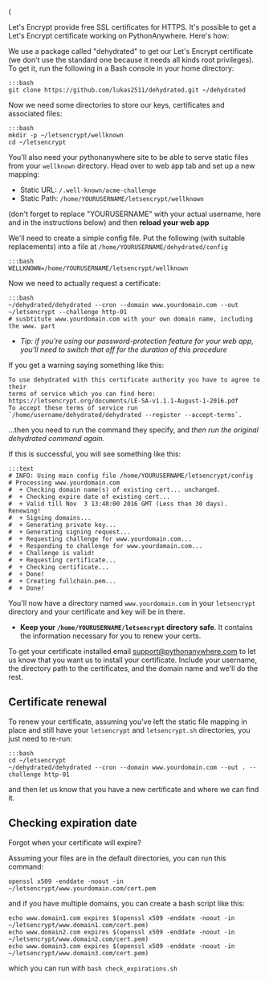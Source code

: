 (<!--
.. title: Let's Encrypt
.. slug: LetsEncrypt
.. date: 2016-03-24
.. tags:
.. category:
.. link:
.. description:
.. type: text
-->

Let's Encrypt provide free SSL certificates for HTTPS. It's possible
to get a Let's Encrypt certificate working on PythonAnywhere.
Here's how:

We use a package called "dehydrated" to get our Let's Encrypt certificate
(we don't use the standard one because it needs all kinds root privileges).
To get it, run the following in a Bash console in your home directory:

    :::bash
    git clone https://github.com/lukas2511/dehydrated.git ~/dehydrated


Now we need some directories to store our keys, certificates and associated files:

    :::bash
    mkdir -p ~/letsencrypt/wellknown
    cd ~/letsencrypt

You'll also need your pythonanywhere site to be able to serve static
files from your `wellknown` directory. Head over to web app tab and set up a new
mapping:

* Static URL: `/.well-known/acme-challenge`
* Static Path: `/home/YOURUSERNAME/letsencrypt/wellknown`

(don't forget to replace "YOURUSERNAME" with your actual username, here and in
the instructions below) and then **reload your web app**

We'll need to create a simple config file. Put the following (with suitable
replacements) into a file at `/home/YOURUSERNAME/dehydrated/config`

    :::bash
    WELLKNOWN=/home/YOURUSERNAME/letsencrypt/wellknown

Now we need to actually request a certificate:

    :::bash
    ~/dehydrated/dehydrated --cron --domain www.yourdomain.com --out ~/letsencrypt --challenge http-01
    # susbtitute www.yourdomain.com with your own domain name, including the www. part

* *Tip: if you're using our password-protection feature for your web app, you'll need to switch that off for the duration of this procedure*

If you get a warning saying something like this:

    To use dehydrated with this certificate authority you have to agree to their
    terms of service which you can find here: https://letsencrypt.org/documents/LE-SA-v1.1.1-August-1-2016.pdf
    To accept these terms of service run `/home/username/dehydrated/dehydrated --register --accept-terms`.

...then you need to run the command they specify, and *then run the original dehydrated command again*.

If this is successful, you will see something like this: 

    :::text
    # INFO: Using main config file /home/YOURUSERNAME/letsencrypt/config
    # Processing www.yourdomain.com
    #  + Checking domain name(s) of existing cert... unchanged.
    #  + Checking expire date of existing cert...
    #  + Valid till Nov  3 13:48:00 2016 GMT (Less than 30 days). Renewing!
    #  + Signing domains...
    #  + Generating private key...
    #  + Generating signing request...
    #  + Requesting challenge for www.yourdomain.com...
    #  + Responding to challenge for www.yourdomain.com...
    #  + Challenge is valid!
    #  + Requesting certificate...
    #  + Checking certificate...
    #  + Done!
    #  + Creating fullchain.pem...
    #  + Done!

You'll now have a directory named `www.yourdomain.com` in
your `letsencrypt` directory and your certificate and key will be in there.

* **Keep your `/home/YOURUSERNAME/letsencrypt` directory safe**. It contains
  the information necessary for you to renew your certs.

To get your certificate installed email support@pythonanywhere.com to let us
know that you want us to install your certificate. Include your username, the
directory path to the certificates, and the domain name and we'll do the rest.


## Certificate renewal

To renew your certificate, assuming you've left the static file mapping in
place and still have your `letsencrypt` and `letsencrypt.sh` directories, you
just need to re-run:

    :::bash
    cd ~/letsencrypt
    ~/dehydrated/dehydrated --cron --domain www.yourdomain.com --out . --challenge http-01

and then let us know that you have a new certificate and where we can find it.


## Checking expiration date

Forgot when your certificate will expire?

Assuming your files are in the default directories, you can run this command:
    
    openssl x509 -enddate -noout -in ~/letsencrypt/www.yourdomain.com/cert.pem
    
and if you have multiple domains, you can create a bash script like this:

    echo www.domain1.com expires $(openssl x509 -enddate -noout -in ~/letsencrypt/www.domain1.com/cert.pem)
    echo www.domain2.com expires $(openssl x509 -enddate -noout -in ~/letsencrypt/www.domain2.com/cert.pem)
    echo www.domain3.com expires $(openssl x509 -enddate -noout -in ~/letsencrypt/www.domain3.com/cert.pem)

which you can run with `bash check_expirations.sh`
